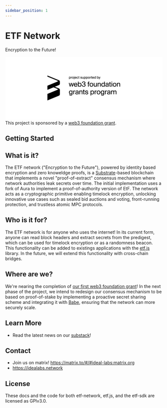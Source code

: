 ```yaml
---
sidebar_position: 1
---
```


# ETF Network

Encryption to the Future!

![w3fblk](https://raw.githubusercontent.com/ideal-lab5/etf/main/resources/web3%20foundation_grants_badge_black.png)
This project is sponsored by a [web3 foundation grant](https://github.com/ideal-lab5/Grants-Program/blob/master/applications/cryptex.md).

## Getting Started


## What is it?

The ETF network ("Encryption to the Future"), powered by identity based encryption and zero knoweldge proofs, is a [Substrate](https://github.com/paritytech/substrate.git)-based blockchain that implements a novel "proof-of-extract" consensus mechanism where network authorities leak secrets over time. The initial implementation uses a fork of Aura to implement a proof-of-authority version of EtF. The network acts as a cryptographic primitive enabling timelock encryption, unlocking innovative use cases such as sealed bid auctions and voting, front-running protection, and trustless atomic MPC protocols. 

## Who is it for?

The ETF network is for anyone who uses the internet! In its current form, anyone can read block headers and extract secrets from the predigest, which can be used for timelock encryption or as a randomness beacon. This functionality can be added to existings applications with the [etf.js](./etf_js.md) library. In the future, we will extend this functionality with cross-chain bridges.


## Where are we?

We're nearing the completion of [our first web3 foundation grant](https://github.com/ideal-lab5/Grants-Program/blob/dkg/applications/cryptex.md)! In the next phase of the project, we intend to redesign our consensus mechanism to be based on proof-of-stake by implementing a proactive secret sharing scheme and integrating it with [Babe](https://wiki.polkadot.network/docs/learn-consensus), ensuring that the network can more securely scale. 

## Learn More

- Read the latest news on our [substack](https://ideallabs.substack.com/)!

## Contact

- Join us on matrix! https://matrix.to/#/#ideal-labs:matrix.org
- https://idealabs.network

## License
These docs and the code for both etf-network, etf.js, and the etf-sdk are licensed as GPlv3.0.
